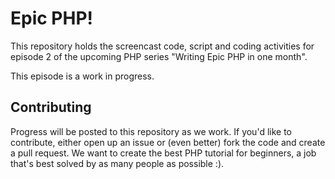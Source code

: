 Epic PHP!
=========

This repository holds the screencast code, script and coding activities for
episode 2 of the upcoming PHP series "Writing Epic PHP in one month".

This episode is a work in progress.

Contributing
------------

Progress will be posted to this repository as we work. If you'd like to contribute,
either open up an issue or (even better) fork the code and create a pull
request. We want to create the best PHP tutorial for beginners, a job that's
best solved by as many people as possible :).
